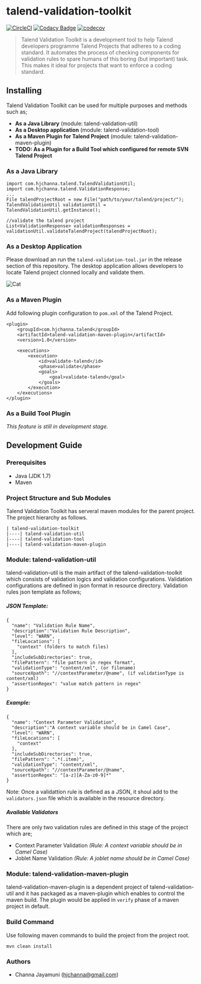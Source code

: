 # talend-validation-toolkit
[![CircleCI](https://circleci.com/gh/hjchanna/talend-validation-toolkit.svg?style=shield )](https://circleci.com/gh/hjchanna/talend-validation-toolkit)
[![Codacy Badge](https://api.codacy.com/project/badge/Grade/a08bce06c2d1487e8f98231176dae977)](https://www.codacy.com/app/hjchanna/talend-validation-toolkit?utm_source=github.com&amp;utm_medium=referral&amp;utm_content=hjchanna/talend-validation-toolkit&amp;utm_campaign=Badge_Grade)
[![codecov](https://codecov.io/gh/hjchanna/talend-validation-toolkit/branch/master/graph/badge.svg)](https://codecov.io/gh/hjchanna/talend-validation-toolkit)
> Talend Validation Toolkit is a development tool to help Talend developers programme Talend Projects that adheres to a coding standard. It automates the process of checking components for validation rules to spare humans of this boring (but important) task. This makes it ideal for projects that want to enforce a coding standard.

## Installing
Talend Validation Toolkit can be used for multiple purposes and methods such as;
* __As a Java Library__ (module: talend-validation-util)
* __As a Desktop application__ (module: talend-validation-tool)
* __As a Maven Plugin for Talend Project__ (module: talend-validation-maven-plugin)
* __TODO: As a Plugin for a Build Tool which configured for remote SVN Talend Project__

### As a Java Library
````
import com.hjchanna.talend.TalendValidationUtil;
import com.hjchanna.talend.ValidationResponse;
...
File talendProjectRoot = new File("path/to/your/talend/project/");
TalendValidationUtil validationUtil = TalendValidationUtil.getInstance();

//validate the talend project
List<ValidationResponse> validationResponses = validationUtil.validateTalendProject(talendProjectRoot);
````

### As a Desktop Application
Please download an run the `talend-validation-tool.jar` in the release section of this repository. The desktop application allows developers to locate Talend project clonned locally and validate them. 

![Cat](https://raw.githubusercontent.com/hjchanna/talend-validation-toolkit/master/resources/screenshots/talend-validation-tool.PNG)

### As a Maven Plugin
Add following plugin configuration to `pom.xml` of the Talend Project.
````
<plugin>
    <groupId>com.hjchanna.talend</groupId>
    <artifactId>talend-validation-maven-plugin</artifactId>
    <version>1.0</version>

    <executions>
        <execution>
            <id>validate-talend</id>
            <phase>validate</phase>
            <goals>
                <goal>validate-talend</goal>
            </goals>
        </execution>
    </executions>
</plugin>
````

### As a Build Tool Plugin
_This feature is still in development stage._

## Development Guide
### Prerequisites
* Java (JDK 1.7)
* Maven

### Project Structure and Sub Modules
Talend Validation Toolkit has serveral maven modules for the parent project. The project hierarchy as follows.
````
| talend-validation-toolkit
|----| talend-validation-util
|----| talend-validation-tool
|----| talend-validation-maven-plugin
````
### Module: talend-validation-util
talend-validation-util is the main artifact of the talend-validation-toolkit which consists of validation logics and validation configurations. Validation configurations are defined in json format in resource directory. Validation rules json template as follows;

##### JSON Template:
````
{
  "name": "Validation Rule Name",
  "description":"Validation Rule Description",
  "level": "WARN",
  "fileLocations": [
    "context" (folders to match files)
  ],
  "includeSubDirectories": true,
  "filePattern": "file pattern in regex format",
  "validationType": "content/xml", (or filename)
  "sourceXpath": "//contextParameter/@name", (if validationType is content/xml)
  "assertionRegex": "value match pattern in regex"
}
````
##### Example:
````
{
  "name": "Context Parameter Validation",
  "description":"A context variable should be in Camel Case",
  "level": "WARN",
  "fileLocations": [
    "context"
  ],
  "includeSubDirectories": true,
  "filePattern": ".*(.item)",
  "validationType": "content/xml",
  "sourceXpath": "//contextParameter/@name",
  "assertionRegex": "[a-z][A-Za-z0-9]*"
}
````

Note: Once a validattion rule is defined as a JSON, it shoul add to the `validators.json` file which is available in the resource directory. 

##### Available Validators
There are only two validation rules are defined in this stage of the project which are;
* Context Parameter Validation _(Rule: A context variable should be in Camel Case)_
* Joblet Name Validation _(Rule: A joblet name should be in Camel Case)_

### Module: talend-validation-maven-plugin
talend-validation-maven-plugin is a dependent project of talend-validation-util and it has packaged as a maven-plugin which enables to control the maven build. The plugin would be applied in `verify` phase of a maven project in default.

### Build Command
Use following maven commands to build the project from the project root. 
````
mvn clean install
````

### Authors
* Channa Jayamuni (hjchanna@gmail.com)
